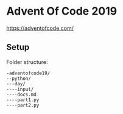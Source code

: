 # Advent Of Code 2019
https://adventofcode.com/

## Setup
Folder structure:
```
-adventofcode19/
--python/
---day/
----input/
----docs.md
----part1.py
----part2.py
```
